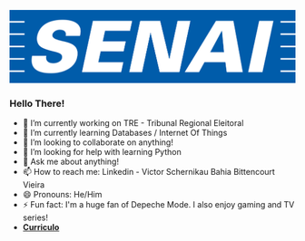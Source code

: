 ![logo](https://github.com/Victorsbbv/Victorsbbv/blob/SENAI_logo/senai-logo-3.png)
### Hello There!

- 🔭 I’m currently working on TRE - Tribunal Regional Eleitoral
- 🌱 I’m currently learning Databases / Internet Of Things
- 👯 I’m looking to collaborate on anything!
- 🤔 I’m looking for help with learning Python
- 💬 Ask me about anything!
- 📫 How to reach me: Linkedin - Victor Schernikau Bahia Bittencourt Vieira
- 😄 Pronouns: He/Him
- ⚡ Fun fact: I'm a huge fan of Depeche Mode. I also enjoy gaming and TV series!
- <a href="https://github.com/Victorsbbv/Victorsbbv/blob/Curriculum_Victor/Curriculo_Victor.pdf" class="nav-link">**Curriculo**</a>
